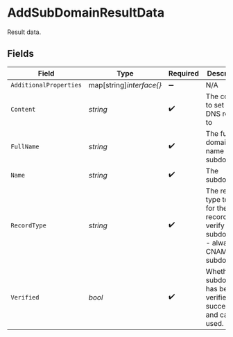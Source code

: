 # AddSubDomainResultData

Result data.


## Fields

| Field                                                                                            | Type                                                                                             | Required                                                                                         | Description                                                                                      | Example                                                                                          |
| ------------------------------------------------------------------------------------------------ | ------------------------------------------------------------------------------------------------ | ------------------------------------------------------------------------------------------------ | ------------------------------------------------------------------------------------------------ | ------------------------------------------------------------------------------------------------ |
| `AdditionalProperties`                                                                           | map[string]*interface{}*                                                                         | :heavy_minus_sign:                                                                               | N/A                                                                                              |                                                                                                  |
| `Content`                                                                                        | *string*                                                                                         | :heavy_check_mark:                                                                               | The content to set the DNS record to                                                             | site.example.com.user-1234.dns.northflank.app                                                    |
| `FullName`                                                                                       | *string*                                                                                         | :heavy_check_mark:                                                                               | The full domain name with subdomain                                                              | site.example.com                                                                                 |
| `Name`                                                                                           | *string*                                                                                         | :heavy_check_mark:                                                                               | The subdomain.                                                                                   | site                                                                                             |
| `RecordType`                                                                                     | *string*                                                                                         | :heavy_check_mark:                                                                               | The record type to use for the DNS record to verify the subdomain - always CNAME for subdomains. | CNAME                                                                                            |
| `Verified`                                                                                       | *bool*                                                                                           | :heavy_check_mark:                                                                               | Whether the subdomain has been verified successfully and can be used.                            | false                                                                                            |